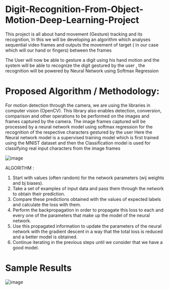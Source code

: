 # Digit-Recognition-From-Object-Motion-Deep-Learning-Project

This project is all about hand movement (Gesture) tracking and its recognition,
 In this we will be developing an algorithm which analyses sequential video frames and outputs the movement of target ( in our case which will our hand or fingers) between the frames 

The User  will now be able to gesture  a digit using his hand motion and the system will be able to recognize the digit gestured by the user , the recognition will be powered by Neural Network using Softmax Regression

# Proposed Algorithm / Methodology:

For motion detection through the camera, we are using the libraries in computer vision (OpenCV). This library also enables detection, conversion, comparison and other operations to be performed on the images and frames captured by the camera.
The image frames captured will be processed by a neural network model using softmax regression for the recognition of the respective characters gestured by the user
Here the Neural network model is a supervised training model which is first trained using the MNIST dataset and then the Classification model is used for classifying real input characters from the image frames

![image](https://user-images.githubusercontent.com/41445769/219850961-0857c64a-5776-4f41-a4bd-509fcf657a79.png)

ALGORITHM :
1. Start with values (often random) for the network parameters (wij weights and bj biases).
2. Take a set of examples of input data and pass them through the network to obtain their prediction.
3. Compare these predictions obtained with the values of expected labels and calculate the loss with them.
4. Perform the backpropagation in order to propagate this loss to each and every one of the parameters that make up the model of the neural network.
5. Use this propagated information to update the parameters of the neural network with the gradient descent in a way that the total loss is reduced and a better model is obtained.
6. Continue iterating in the previous steps until we consider that we have a good model.

# Sample Results
![image](https://user-images.githubusercontent.com/41445769/219851158-43e29ffd-10fb-467e-896c-04c015eec17b.png)


